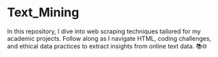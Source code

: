 # Text_Mining
In this repository, I dive into web scraping techniques tailored for my academic projects. Follow along as I navigate HTML, coding challenges, and ethical data practices to extract insights from online text data. 📚🌐
